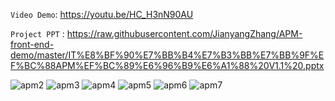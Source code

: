 
`Video Demo`: https://youtu.be/HC_H3nN90AU

`Project PPT` : 
https://raw.githubusercontent.com/JianyangZhang/APM-front-end-demo/master/IT%E8%BF%90%E7%BB%B4%E7%B3%BB%E7%BB%9F%EF%BC%88APM%EF%BC%89%E6%96%B9%E6%A1%88%20V1.1%20.pptx


![apm2](https://user-images.githubusercontent.com/22739177/30240206-dddac808-9520-11e7-8df3-9115999bdd38.png)
![apm3](https://user-images.githubusercontent.com/22739177/30240208-ddec0096-9520-11e7-96d3-e145fc89dfc1.png)
![apm4](https://user-images.githubusercontent.com/22739177/30240207-ddebc4fa-9520-11e7-8ef6-17bb59b652b1.png)
![apm5](https://user-images.githubusercontent.com/22739177/30240211-ddedeb2c-9520-11e7-8af5-619f41cbc1f6.png)
![apm6](https://user-images.githubusercontent.com/22739177/30240209-dded1bfc-9520-11e7-9597-c4ecabed0f88.png)
![apm7](https://user-images.githubusercontent.com/22739177/30240210-dded4cc6-9520-11e7-9f12-ead5c02e89e9.png)
